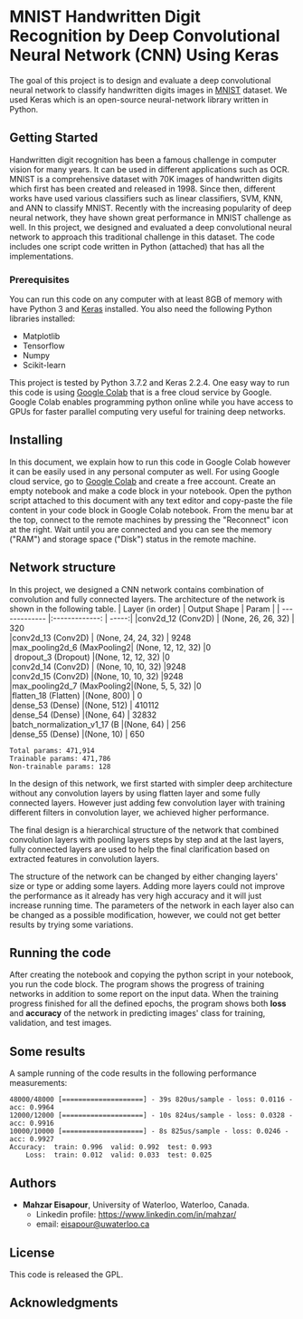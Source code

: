 # MNIST Handwritten Digit Recognition by Deep Convolutional Neural Network (CNN)  Using Keras

The goal of this project is to design and evaluate a deep convolutional neural network to classify handwritten digits images in [MNIST](http://yann.lecun.com/exdb/mnist/) dataset. We used Keras which is an open-source neural-network library written in Python.

## Getting Started
Handwritten digit recognition has been a famous challenge in computer vision for many years. It can be used in different applications such as OCR. MNIST is a comprehensive dataset with 70K images of handwritten digits which first has been created and released in 1998. Since then, different works have used various classifiers such as linear classifiers, SVM, KNN, and ANN to classify MNIST. Recently with the increasing popularity of deep neural network, they have shown great performance in MNIST challenge as well. In this project, we designed and evaluated a deep convolutional neural network to approach this traditional challenge in this dataset. The code includes one script code written in Python (attached) that has all the implementations.

### Prerequisites
You can run this code on any computer with at least 8GB of memory with have Python 3  and [Keras](https://keras.io/) installed. You also need the following Python libraries installed:
- Matplotlib
- Tensorflow
- Numpy
- Scikit-learn

This project is tested by Python 3.7.2 and Keras 2.2.4. One easy way to run this code is using [Google Colab](https://colab.research.google.com/notebooks/welcome.ipynb#recent=true) that is a free cloud service by Google. Google Colab enables programming python online while you have access to GPUs for faster parallel computing very useful for training deep networks.


## Installing
In this document, we explain how to run this code in Google Colab however it can be easily used in any personal computer as well. For using Google cloud service, go to [Google Colab](https://colab.research.google.com/notebooks/welcome.ipynb#recent=true) and create a free account. Create an empty notebook and make a code block in your notebook. Open the python script attached to this document with any text editor and copy-paste the file content in your code block in Google Colab notebook. From the menu bar at the top, connect to the remote machines by pressing the "Reconnect" icon at the right. Wait until you are connected and you can see the memory ("RAM") and storage space ("Disk") status in the remote machine. 

## Network structure 
In this project, we designed a CNN network contains combination of convolution and fully connected layers. The architecture of the network is shown in the following table. 
| Layer (in order)          | Output Shape              | Param  |
| -------------             |:-------------:            | -----:|
|conv2d_12 (Conv2D)         | (None, 26, 26, 32)        | 320       
|conv2d_13 (Conv2D)         | (None, 24, 24, 32)        | 9248      
|max_pooling2d_6 (MaxPooling2| (None, 12, 12, 32)       |0         
| dropout_3 (Dropout)        |(None, 12, 12, 32)        |0  
|conv2d_14 (Conv2D)          | (None, 10, 10, 32)       |9248      
|conv2d_15 (Conv2D)          |(None, 10, 10, 32)        |9248      
|max_pooling2d_7 (MaxPooling2|(None, 5, 5, 32)          |0         
|flatten_18 (Flatten)         |(None, 800)              | 0         
|dense_53 (Dense)             |(None, 512)              | 410112    
|dense_54 (Dense)             |(None, 64)               | 32832     
|batch_normalization_v1_17 (B |(None, 64)               | 256       
|dense_55 (Dense)             |(None, 10)               | 650       
```
Total params: 471,914
Trainable params: 471,786
Non-trainable params: 128
```
In the design of this network, we first started with simpler deep architecture without any convolution layers by using flatten layer and some fully connected layers. However just adding few convolution layer with training different filters in convolution layer, we achieved higher performance. 

The final design is a hierarchical structure of the network that combined convolution layers with pooling layers steps by step and at the last layers, fully connected layers are used to help the final clarification based on extracted features in convolution layers.

The structure of the network can be changed by either changing layers' size or type or adding some layers. Adding more layers could not improve the performance as it already has very high accuracy and it will just increase running time. The parameters of the network in each layer also can be changed as a possible modification, however, we could not get better results by trying some variations. 

## Running the code
After creating the notebook and copying the python script in your notebook, you run the code block. The program shows the progress of training networks in addition to some report on the input data. When the training progress finished for all the defined epochs, the program shows both **loss** and **accuracy** of the network in predicting images' class for training, validation, and test images.

## Some results
A sample running of the code results in the following performance measurements:
```
48000/48000 [====================] - 39s 820us/sample - loss: 0.0116 - acc: 0.9964
12000/12000 [====================] - 10s 824us/sample - loss: 0.0328 - acc: 0.9916
10000/10000 [====================] - 8s 825us/sample - loss: 0.0246 - acc: 0.9927
Accuracy:  train: 0.996  valid: 0.992  test: 0.993
    Loss:  train: 0.012  valid: 0.033  test: 0.025
```

## Authors

* **Mahzar Eisapour**, University of Waterloo, Waterloo, Canada.
    *  Linkedin profile: https://www.linkedin.com/in/mahzar/
    *  email: eisapour@uwaterloo.ca

## License

This code is released the GPL.

## Acknowledgments

